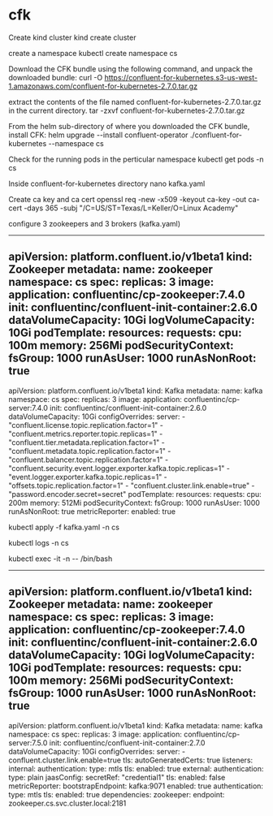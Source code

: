 # cfk
Create kind cluster
kind create cluster
 
create a namespace 
kubectl create namespace cs

Download the CFK bundle using the following command, and unpack the downloaded bundle:
curl -O https://confluent-for-kubernetes.s3-us-west-1.amazonaws.com/confluent-for-kubernetes-2.7.0.tar.gz

extract the contents of the file named confluent-for-kubernetes-2.7.0.tar.gz in the current directory.
tar -zxvf confluent-for-kubernetes-2.7.0.tar.gz 

From the helm sub-directory of where you downloaded the CFK bundle, install CFK:
helm upgrade --install confluent-operator ./confluent-for-kubernetes --namespace cs

Check for the running pods in the perticular namespace
kubectl get pods -n cs

Inside confluent-for-kubernetes directory
nano kafka.yaml

Create ca key and ca cert 
openssl req -new -x509 -keyout ca-key -out ca-cert -days 365 -subj "/C=US/ST=Texas/L=Keller/O=Linux Academy"

configure 3 zookeepers and 3 brokers (kafka.yaml)

---
apiVersion: platform.confluent.io/v1beta1
kind: Zookeeper
metadata:
  name: zookeeper
  namespace: cs
spec:
  replicas: 3
  image:
    application: confluentinc/cp-zookeeper:7.4.0
    init: confluentinc/confluent-init-container:2.6.0
  dataVolumeCapacity: 10Gi
  logVolumeCapacity: 10Gi
  podTemplate:
    resources:
      requests:
        cpu: 100m
        memory: 256Mi
    podSecurityContext:
      fsGroup: 1000
      runAsUser: 1000
      runAsNonRoot: true
---
apiVersion: platform.confluent.io/v1beta1
kind: Kafka
metadata:
  name: kafka
  namespace: cs
spec:
  replicas: 3
  image:
    application: confluentinc/cp-server:7.4.0
    init: confluentinc/confluent-init-container:2.6.0
  dataVolumeCapacity: 10Gi
  configOverrides:
    server:
      - "confluent.license.topic.replication.factor=1"
      - "confluent.metrics.reporter.topic.replicas=1"
      - "confluent.tier.metadata.replication.factor=1"
      - "confluent.metadata.topic.replication.factor=1"
      - "confluent.balancer.topic.replication.factor=1"
      - "confluent.security.event.logger.exporter.kafka.topic.replicas=1"
      - "event.logger.exporter.kafka.topic.replicas=1"
      - "offsets.topic.replication.factor=1"
      - "confluent.cluster.link.enable=true"
      - "password.encoder.secret=secret"
  podTemplate:
    resources:
      requests:
        cpu: 200m
        memory: 512Mi
    podSecurityContext:
      fsGroup: 1000
      runAsUser: 1000
      runAsNonRoot: true
  metricReporter:
    enabled: true

      
kubectl apply -f kafka.yaml -n cs 

kubectl logs <kafka-1> -n cs

kubectl exec -it <padname> -n <namespace> -- /bin/bash


---
apiVersion: platform.confluent.io/v1beta1
kind: Zookeeper
metadata:
  name: zookeeper
  namespace: cs
spec:
  replicas: 3
  image:
    application: confluentinc/cp-zookeeper:7.4.0
    init: confluentinc/confluent-init-container:2.6.0
  dataVolumeCapacity: 10Gi
  logVolumeCapacity: 10Gi
  podTemplate:
    resources:
      requests:
        cpu: 100m
        memory: 256Mi
    podSecurityContext:
      fsGroup: 1000
      runAsUser: 1000
      runAsNonRoot: true
---
apiVersion: platform.confluent.io/v1beta1
kind: Kafka
metadata:
  name: kafka
  namespace: cs
spec:
  replicas: 3
  image:
    application: confluentinc/cp-server:7.5.0
    init: confluentinc/confluent-init-container:2.7.0
  dataVolumeCapacity: 10Gi
  configOverrides:
    server:
      - confluent.cluster.link.enable=true
  tls:
    autoGeneratedCerts: true
  listeners:
    internal:
      authentication:
        type: mtls
      tls:
        enabled: true
    external:
      authentication:
        type: plain
        jaasConfig:
          secretRef: "credential1"
      tls:
        enabled: false
  metricReporter:
    bootstrapEndpoint: kafka:9071
    enabled: true
    authentication:
      type: mtls
    tls:
      enabled: true
  dependencies:
    zookeeper:
      endpoint: zookeeper.cs.svc.cluster.local:2181

